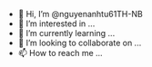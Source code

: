 - 👋 Hi, I’m @nguyenanhtu61TH-NB
- 👀 I’m interested in ...
- 🌱 I’m currently learning ...
- 💞️ I’m looking to collaborate on ...
- 📫 How to reach me ...

<!---
nguyenanhtu61TH-NB/nguyenanhtu61TH-NB is a ✨ special ✨ repository because its `README.md` (this file) appears on your GitHub profile.
You can click the Preview link to take a look at your changes.
--->
